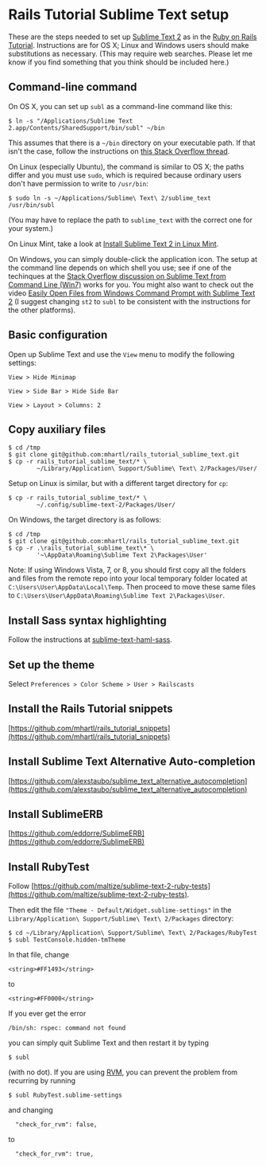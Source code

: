 # Rails Tutorial Sublime Text setup

These are the steps needed to set up [Sublime Text 2](http://www.sublimetext.com/) as in the [Ruby on Rails Tutorial](http://ruby.railstutorial.org). Instructions are for OS X; Linux and Windows users should make substitutions as necessary. (This may require web searches. Please let me know if you find something that you think should be included here.)

## Command-line command

On OS X, you can set up `subl` as a command-line command like this:

    $ ln -s "/Applications/Sublime Text 2.app/Contents/SharedSupport/bin/subl" ~/bin

This assumes that there is a `~/bin` directory on your executable path. If that isn't the case, follow the instructions on [this Stack Overflow thread](http://stackoverflow.com/questions/13655343/sublime-text-2-os-x-command-line).

On Linux (especially Ubuntu), the command is similar to OS X; the paths differ and you must use `sudo`, which is required because ordinary users don't have permission to write to `/usr/bin`:

    $ sudo ln -s ~/Applications/Sublime\ Text\ 2/sublime_text /usr/bin/subl

(You may have to replace the path to `sublime_text` with the correct one for your system.)

On Linux Mint, take a look at [Install Sublime Text 2 in Linux Mint](http://blog.hugeaim.com/2012/03/13/install-sublime-text-2-in-linux-mint/).

On Windows, you can simply double-click the application icon. The setup at the command line depends on which shell you use; see if one of the techinques at the [Stack Overflow discussion on Sublime Text from Command Line (Win7)](http://stackoverflow.com/questions/9440639/sublime-text-from-command-line-win7) works for you. You might also want to check out the video [Easily Open Files from Windows Command Prompt with Sublime Text 2](http://youtu.be/zcUpdw5_uSY) (I suggest changing `st2` to `subl` to be consistent with the instructions for the other platforms).

## Basic configuration

Open up Sublime Text and use the `View` menu to modify the following settings:

`View > Hide Minimap`

`View > Side Bar > Hide Side Bar`

`View > Layout > Columns: 2`

## Copy auxiliary files

    $ cd /tmp
    $ git clone git@github.com:mhartl/rails_tutorial_sublime_text.git
    $ cp -r rails_tutorial_sublime_text/* \
            ~/Library/Application\ Support/Sublime\ Text\ 2/Packages/User/

Setup on Linux is similar, but with a different target directory for `cp`:

    $ cp -r rails_tutorial_sublime_text/* \
            ~/.config/sublime-text-2/Packages/User/

On Windows, the target directory is as follows:

    $ cd /tmp
    $ git clone git@github.com:mhartl/rails_tutorial_sublime_text.git
    $ cp -r .\rails_tutorial_sublime_text\* \
            '~\AppData\Roaming\Sublime Text 2\Packages\User'

Note: If using Windows Vista, 7, or 8, you should first copy all the folders and files from the remote repo into your local temporary folder located at `C:\Users\User\AppData\Local\Temp`. Then proceed to move these same files to `C:\Users\User\AppData\Roaming\Sublime Text 2\Packages\User`.

## Install Sass syntax highlighting

Follow the instructions at [sublime-text-haml-sass](https://github.com/n00ge/sublime-text-haml-sass).

## Set up the theme

Select `Preferences > Color Scheme > User > Railscasts`

## Install the Rails Tutorial snippets

[https://github.com/mhartl/rails_tutorial_snippets](https://github.com/mhartl/rails_tutorial_snippets)

## Install Sublime Text Alternative Auto-completion

[https://github.com/alexstaubo/sublime_text_alternative_autocompletion](https://github.com/alexstaubo/sublime_text_alternative_autocompletion)

## Install SublimeERB

[https://github.com/eddorre/SublimeERB](https://github.com/eddorre/SublimeERB)

## Install RubyTest

Follow [https://github.com/maltize/sublime-text-2-ruby-tests](https://github.com/maltize/sublime-text-2-ruby-tests). 

Then edit the file `"Theme - Default/Widget.sublime-settings"` in the `Library/Application\ Support/Sublime\ Text\ 2/Packages` directory:

    $ cd ~/Library/Application\ Support/Sublime\ Text\ 2/Packages/RubyTest
    $ subl TestConsole.hidden-tmTheme 

In that file, change

    <string>#FF1493</string>

to 

    <string>#FF0000</string>

If you ever get the error

    /bin/sh: rspec: command not found

you can simply quit Sublime Text and then restart it by typing

    $ subl

(with no dot). If you are using [RVM](http://rvm.io), you can prevent the problem from recurring by running

    $ subl RubyTest.sublime-settings

and changing

      "check_for_rvm": false,

to

      "check_for_rvm": true,


